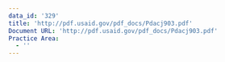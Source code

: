 ```yaml
---
data_id: '329'
title: 'http://pdf.usaid.gov/pdf_docs/Pdacj903.pdf'
Document URL: 'http://pdf.usaid.gov/pdf_docs/Pdacj903.pdf'
Practice Area:
  - ''
---
```

